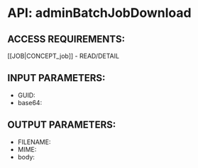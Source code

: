 # API: adminBatchJobDownload


## ACCESS REQUIREMENTS: ##
[[JOB|CONCEPT_job]] - READ/DETAIL




## INPUT PARAMETERS: ##
  * GUID: 
  * base64: 

## OUTPUT PARAMETERS: ##
  * FILENAME: 
  * MIME: 
  * body: 
